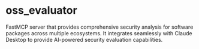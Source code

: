 # oss_evaluator
FastMCP server that provides comprehensive security analysis for software packages across multiple ecosystems. It integrates seamlessly with Claude Desktop to provide AI-powered security evaluation capabilities.
